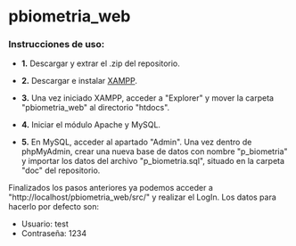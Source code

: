 # pbiometria_web
### Instrucciones de uso:
- **1.** Descargar y extrar el .zip del repositorio.
- **2.** Descargar e instalar [XAMPP](https://www.apachefriends.org/es/index.html).

- **3.** Una vez iniciado XAMPP, acceder a "Explorer" y mover la carpeta "pbiometria_web" al directorio "htdocs". 
- **4.** Iniciar el módulo Apache y MySQL.
- **5.** En MySQL, acceder al apartado "Admin". Una vez dentro de phpMyAdmin, crear una nueva base de datos con nombre "p_biometria" y importar los datos del archivo "p_biometria.sql", situado en la carpeta "doc" del repositorio. 

Finalizados los pasos anteriores ya podemos acceder a "http://localhost/pbiometria_web/src/" y realizar el LogIn. Los datos para hacerlo por defecto son:
- Usuario: test
- Contraseña: 1234

